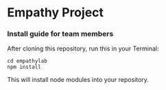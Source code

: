 # Empathy Project

### Install guide for team members

After cloning this repository, run this in your Terminal:

    cd empathylab
    npm install

This will install node modules into your repository.